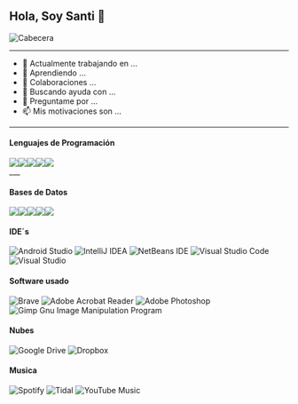 ## Hola, Soy Santi 👋
![Cabecera](https://user-images.githubusercontent.com/107579486/174297978-2c558279-dc25-42f8-aafa-e356bbeb1034.png)
___
- 🔭 Actualmente trabajando en ...
- 🌱 Aprendiendo ...
- 👯 Colaboraciones ...
- 🤔 Buscando ayuda con ...
- 💬 Preguntame por ...
- 📫 Mis motivaciones son ...
___
#### Lenguajes de Programación
<div class="lenguajes" align="center" style="backgroundColor:#2F3C44">
  <div style="display: flex;">
    <img src="https://user-images.githubusercontent.com/107579486/174352714-ed1fce76-0b39-43dd-b7de-d356269c1bd9.png" />
    <img src="https://user-images.githubusercontent.com/107579486/174352763-67c8a56a-b8ae-47fe-9aea-46db67711f1a.png" />
    <img src="https://user-images.githubusercontent.com/107579486/174352814-abe41f62-5547-497f-b1a4-3568c92da1ad.png" />
    <img src="https://user-images.githubusercontent.com/107579486/174354194-38137033-86dd-49ce-bdca-abf071d48c29.png" />
    <img src="https://user-images.githubusercontent.com/107579486/174354206-edb31e01-3804-4418-be94-8f482712e628.png" />
  </div>
</div>
___

#### Bases de Datos
<div class="db" align="center" style="backgroundColor:#2F3C44">
  <div style="display: flex;">
    <img src="https://user-images.githubusercontent.com/107579486/174358582-1094c79b-bdd2-4a0b-a8a5-e8e6a6864c68.png" />
    <img src="https://user-images.githubusercontent.com/107579486/174358616-fb274536-c7c9-4f5c-9ed9-b4b2b43bab2b.png" />
    <img src="https://user-images.githubusercontent.com/107579486/174358559-17c5eb09-8ca8-4516-b41e-410825d53938.png" />
    <img src="https://user-images.githubusercontent.com/107579486/174358084-d8f65ea4-a0e6-4842-97c1-6d9ded7873f6.png" />
    <img src="https://user-images.githubusercontent.com/107579486/174358379-afce1e30-2cf7-4a4c-8a98-b0d1e91af1a1.png" />
    <ing src"https://user-images.githubusercontent.com/107579486/174358415-24e912de-f1b3-40a8-8ad6-d6b4d2cfc59e.png" />
  </div>
</div>

#### IDE´s
![Android Studio](![java](https://user-images.githubusercontent.com/107579486/174345295-b0a1954b-c006-4ae2-8fe3-a3b0edb141c6.png))
![IntelliJ IDEA](https://img.shields.io/badge/IntelliJIDEA-000000.svg?style=for-the-badge&logo=intellij-idea&logoColor=white)
![NetBeans IDE](https://img.shields.io/badge/NetBeansIDE-1B6AC6.svg?style=for-the-badge&logo=apache-netbeans-ide&logoColor=white)
![Visual Studio Code](https://img.shields.io/badge/Visual%20Studio%20Code-0078d7.svg?style=for-the-badge&logo=visual-studio-code&logoColor=white)
![Visual Studio](https://img.shields.io/badge/Visual%20Studio-5C2D91.svg?style=for-the-badge&logo=visual-studio&logoColor=white)

#### Software usado
![Brave](https://img.shields.io/badge/Brave-FB542B?style=for-the-badge&logo=Brave&logoColor=white)
![Adobe Acrobat Reader](https://img.shields.io/badge/Adobe%20Acrobat%20Reader-EC1C24.svg?style=for-the-badge&logo=Adobe%20Acrobat%20Reader&logoColor=white)
![Adobe Photoshop](https://img.shields.io/badge/adobe%20photoshop-%2331A8FF.svg?style=for-the-badge&logo=adobe%20photoshop&logoColor=white)
![Gimp Gnu Image Manipulation Program](https://img.shields.io/badge/Gimp-657D8B?style=for-the-badge&logo=gimp&logoColor=FFFFFF)

#### Nubes
![Google Drive](https://img.shields.io/badge/Google%20Drive-4285F4?style=for-the-badge&logo=googledrive&logoColor=white)
![Dropbox](https://img.shields.io/badge/Dropbox-%233B4D98.svg?style=for-the-badge&logo=Dropbox&logoColor=white)

#### Musica
![Spotify](https://img.shields.io/badge/Spotify-1ED760?style=for-the-badge&logo=spotify&logoColor=white)
![Tidal](https://img.shields.io/badge/tidal-00FFFF?style=for-the-badge&logo=tidal&logoColor=black)
![YouTube Music](https://img.shields.io/badge/YouTube_Music-FF0000?style=for-the-badge&logo=youtube-music&logoColor=white)
